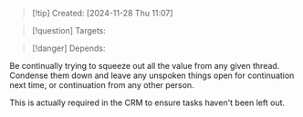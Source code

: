
>[!tip] Created: [2024-11-28 Thu 11:07]

>[!question] Targets: 

>[!danger] Depends: 

Be continually trying to squeeze out all the value from any given thread.
Condense them down and leave any unspoken things open for continuation next time, or continuation from any other person.

This is actually required in the CRM to ensure tasks haven't been left out.
